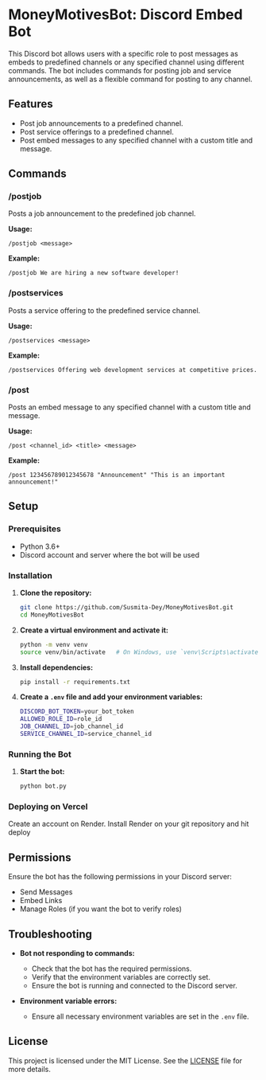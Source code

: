 # MoneyMotivesBot: Discord Embed Bot

This Discord bot allows users with a specific role to post messages as embeds to predefined channels or any specified channel using different commands. The bot includes commands for posting job and service announcements, as well as a flexible command for posting to any channel.

## Features

- Post job announcements to a predefined channel.
- Post service offerings to a predefined channel.
- Post embed messages to any specified channel with a custom title and message.

## Commands

### /postjob

Posts a job announcement to the predefined job channel.

**Usage:**
```
/postjob <message>
```

**Example:**
```
/postjob We are hiring a new software developer!
```

### /postservices

Posts a service offering to the predefined service channel.

**Usage:**
```
/postservices <message>
```

**Example:**
```
/postservices Offering web development services at competitive prices.
```

### /post

Posts an embed message to any specified channel with a custom title and message.

**Usage:**
```
/post <channel_id> <title> <message>
```

**Example:**
```
/post 123456789012345678 "Announcement" "This is an important announcement!"
```

## Setup

### Prerequisites

- Python 3.6+
- Discord account and server where the bot will be used

### Installation

1. **Clone the repository:**
   ```sh
   git clone https://github.com/Susmita-Dey/MoneyMotivesBot.git
   cd MoneyMotivesBot
   ```

2. **Create a virtual environment and activate it:**
   ```sh
   python -m venv venv
   source venv/bin/activate   # On Windows, use `venv\Scripts\activate`
   ```

3. **Install dependencies:**
   ```sh
   pip install -r requirements.txt
   ```

4. **Create a `.env` file and add your environment variables:**
   ```sh
   DISCORD_BOT_TOKEN=your_bot_token
   ALLOWED_ROLE_ID=role_id
   JOB_CHANNEL_ID=job_channel_id
   SERVICE_CHANNEL_ID=service_channel_id
   ```

### Running the Bot

1. **Start the bot:**
   ```sh
   python bot.py
   ```

### Deploying on Vercel
Create an account on Render. Install Render on your git repository and hit deploy

## Permissions

Ensure the bot has the following permissions in your Discord server:

- Send Messages
- Embed Links
- Manage Roles (if you want the bot to verify roles)

## Troubleshooting

- **Bot not responding to commands:**
  - Check that the bot has the required permissions.
  - Verify that the environment variables are correctly set.
  - Ensure the bot is running and connected to the Discord server.

- **Environment variable errors:**
  - Ensure all necessary environment variables are set in the `.env` file.

## License

This project is licensed under the MIT License. See the [LICENSE](LICENSE) file for more details.
